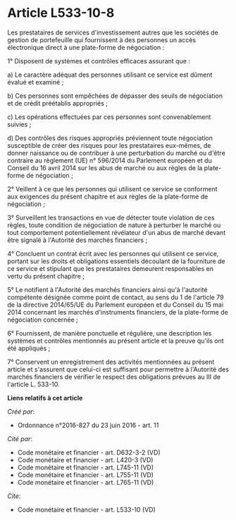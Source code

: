 # Article L533-10-8

Les prestataires de services d'investissement autres que les sociétés de gestion de portefeuille qui fournissent à des
personnes un accès électronique direct à une plate-forme de négociation :

1° Disposent de systèmes et contrôles efficaces assurant que :

a) Le caractère adéquat des personnes utilisant ce service est dûment évalué et examiné ;

b) Ces personnes sont empêchées de dépasser des seuils de négociation et de crédit préétablis appropriés ;

c) Les opérations effectuées par ces personnes sont convenablement suivies ;

d) Des contrôles des risques appropriés préviennent toute négociation susceptible de créer des risques pour les prestataires
eux-mêmes, de donner naissance ou de contribuer à une perturbation du marché ou d'être contraire au règlement (UE) n°
596/2014 du Parlement européen et du Conseil du 16 avril 2014 sur les abus de marché ou aux règles de la plate-forme de
négociation ;

2° Veillent à ce que les personnes qui utilisent ce service se conforment aux exigences du présent chapitre et aux règles de
la plate-forme de négociation ;

3° Surveillent les transactions en vue de détecter toute violation de ces règles, toute condition de négociation de nature à
perturber le marché ou tout comportement potentiellement révélateur d'un abus de marché devant être signalé à l'Autorité des
marchés financiers ;

4° Concluent un contrat écrit avec les personnes qui utilisent ce service, portant sur les droits et obligations essentiels
découlant de la fourniture de ce service et stipulant que les prestataires demeurent responsables en vertu du présent
chapitre ;

5° Le notifient à l'Autorité des marchés financiers ainsi qu'à l'autorité compétente désignée comme point de contact, au sens
du 1 de l'article 79 de la directive 2014/65/UE du Parlement européen et du Conseil du 15 mai 2014 concernant les marchés
d'instruments financiers, de la plate-forme de négociation concernée ;

6° Fournissent, de manière ponctuelle et régulière, une description les systèmes et contrôles mentionnés au présent article
et la preuve qu'ils ont été appliqués ;

7° Conservent un enregistrement des activités mentionnées au présent article et s'assurent que celui-ci est suffisant pour
permettre à l'Autorité des marchés financiers de vérifier le respect des obligations prévues au III de l'article L. 533-10.

**Liens relatifs à cet article**

_Créé par_:

  - Ordonnance n°2016-827 du 23 juin 2016 - art. 11

_Cité par_:

  - Code monétaire et financier - art. D632-3-2 (VD)
  - Code monétaire et financier - art. L420-3 (VD)
  - Code monétaire et financier - art. L745-11 (VD)
  - Code monétaire et financier - art. L755-11 (VD)
  - Code monétaire et financier - art. L765-11 (VD)

_Cite_:

  - Code monétaire et financier - art. L533-10 (VD)
